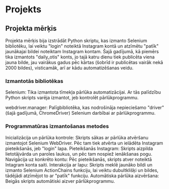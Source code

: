 # Projekts

## Projekta mērķis

Projekta mērķis bija izstrādāt Python skriptu, kas izmanto Selenium bibliotēku, lai veiktu "login" noteiktā Instagram kontā un atzīmētu "patīk" jaunākajai bildei noteiktam Instagram kontam. Šajā gadījumā, kā piemērs tika izmantots "daily_otis" konts, jo tajā katru dienu tiek publicēta viena jauna bilde, jau vairākus gadus pēc kārtas (šobrīd ir publicētas vairāk nekā 2000 bildes), visticamāk, arī ar kādu automatizēšanas veidu.

### Izmantotās bibliotēkas

Selenium: Tika izmantota tīmekļa pārlūka automatizācijai. Ar tās palīdzību Python skripts varēja izmantot, jeb kontrolēt pārlūkprogrammu.

webdriver.manager: Palīgbibliotēka, kas nodrošināja nepieciešamo "driver" (šajā gadījumā, ChromeDriver) Selenium darbībai ar pārlūkprogrammu.

### Programmatūras izmantošanas metodes

Inicializācija un pārlūka kontrole: Skripts sākas ar pārlūka atvēršanu izmantojot Selenium WebDriver. Pēc tam tiek atvērta un ielādēta Instagram pieteikšanās, jeb "login" lapa.
Pieteikšanās Instagram: Skripts aizpilda lietotājvārda un paroles laukus, un pēc tam nospiež ienākšanas pogu.
Navigācija uz konkrēto kontu: Pēc pieteikšanās, skripts atver noteiktā Intagram konta saiti.
Interakcija ar lapu: Skripts meklē jaunāko bildi un izmanto Selenium ActionChains funkciju, lai veiktu dubultklišķi un bildes, tādējādi atzīmējot to ar "patīk" funkciju.
Automātiska pārlūka aizvēršana: Beigās skripts automātiski aizver pārlūkprogrammu.
